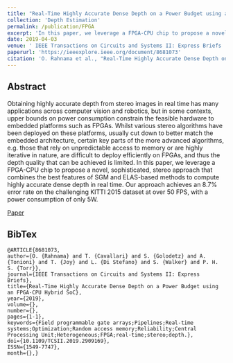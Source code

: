 ```yaml
---
title: "Real-Time Highly Accurate Dense Depth on a Power Budget using an FPGA-CPU Hybrid SoC"
collection: 'Depth Estimation'
permalink: /publication/FPGA
excerpt: 'In this paper, we leverage a FPGA-CPU chip to propose a novel, sophisticated, stereo approach that combines the best features of SGM and ELAS-based methods to compute highly accurate dense depth in real time.'
date: 2019-04-03
venue: ' IEEE Transactions on Circuits and Systems II: Express Briefs '
paperurl: 'https://ieeexplore.ieee.org/document/8681073'
citation: 'O. Rahnama et al., "Real-Time Highly Accurate Dense Depth on a Power Budget using an FPGA-CPU Hybrid SoC," in IEEE Transactions on Circuits and Systems II: Express Briefs.'
---
```

## Abstract

Obtaining highly accurate depth from stereo images in real time has many applications across computer vision and robotics, but in some contexts, upper bounds on power consumption constrain the feasible hardware to embedded platforms such as FPGAs. Whilst various stereo algorithms have been deployed on these platforms, usually cut down to better match the embedded architecture, certain key parts of the more advanced algorithms, e.g. those that rely on unpredictable access to memory or are highly iterative in nature, are difficult to deploy efficiently on FPGAs, and thus the depth quality that can be achieved is limited. In this paper, we leverage a FPGA-CPU chip to propose a novel, sophisticated, stereo approach that combines the best features of SGM and ELAS-based methods to compute highly accurate dense depth in real time. Our approach achieves an 8.7% error rate on the challenging KITTI 2015 dataset at over 50 FPS, with a power consumption of only 5W.

[Paper](https://ieeexplore.ieee.org/document/8681073)

## BibTex
```
@ARTICLE{8681073,
author={O. {Rahnama} and T. {Cavallari} and S. {Golodetz} and A. {Tonioni} and T. {Joy} and L. {Di Stefano} and S. {Walker} and P. H. S. {Torr}},
journal={IEEE Transactions on Circuits and Systems II: Express Briefs},
title={Real-Time Highly Accurate Dense Depth on a Power Budget using an FPGA-CPU Hybrid SoC},
year={2019},
volume={},
number={},
pages={1-1},
keywords={Field programmable gate arrays;Pipelines;Real-time systems;Optimization;Random access memory;Reliability;Central Processing Unit;Heterogeneous;FPGA;real-time;stereo;depth.},
doi={10.1109/TCSII.2019.2909169},
ISSN={1549-7747},
month={},}

```